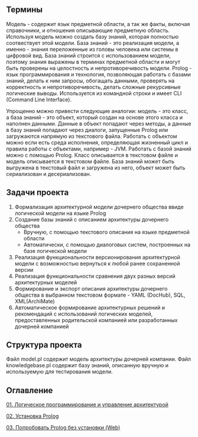 ## Термины

Модель - содержит язык предметной области, а так же факты, включая справочники, и отношения описывающие предметную область. Используя модель можно создать базу знаний, которая полностью соотвествует этой модели.
База знаний - это реализация модели, а именно - знания переложенные из головы человека или системы в цифровой вид. База знаний строится с использованием модели, поэтому знания выражены в терминах предметной области и могут быть проверены на целостность и непротиворечивость модели.
Prolog - язык программирования и технология, позволяющая работать с базами знаний, делать к ним запросы, обогащать данными, проверять на корректность и непротиворечивость, делать сложные рекурсивные логические выводы. Используется из командной строки и имеет CLI (Command Line Interface).

Упрощенно можно привести следующие аналогии: модель - это класс, а база знаний - это объект, который создан на основе этого класса и наполнен данными. Данные в объект попадают через методы, а данные в базу знаний попадают через диалоги, запущенные Prolog или загружаются напрямую из текстового файла. Работать с объектом можно если есть среда исполнения, определяющая жизненный цикл и правила работы с объектами, например - JVM. Работать с базой знаний можно с помощью Prolog. Класс описывается в текстовом файле и модель описывается в текстовом файле. База знаний может быть выгружена в текстовый файл и загружена из него, объект может быть сериализован и десериализован.

## Задачи проекта

1. Формализация архитектурной модели дочернего общества ввиде логической модели на языке Prolog
2. Создание базы знаний с описанием архитектуры дочернего общества
     - Вручную, с помощью текстового описания на языке предметной области
     - Автоматически, с помощью диалоговых систем, построенных на базе логической модели
4. Реализация функциональности версионирования архитектурной модели с возможностью вернуться к любой ранее сохраненной версии
5. Реализация функциональности сравнения двух разных версий архитектурных моделей
6. Формирование и экспорт описания архитектуры дочернего общества в выбранном текстовом формате - YAML (DocHub), SQL, XML(ArchiMate)
7. Автоматическое формирование архитектурных решений и рекомендаций с использований логических моделей, предоставленных родительской компанией или разработанных дочерней компанией

## Структура проекта

Файл model.pl содержит модель архитектуры дочерней компании. Файл knowledgebase.pl содержит базу знаний, описанную вручную и используемую для тестирования модели. 

## Оглавление

[01. Логическое программирование и управление архитектурой](https://github.com/xantia88/logic/wiki/%D0%9B%D0%BE%D0%B3%D0%B8%D1%87%D0%B5%D1%81%D0%BA%D0%BE%D0%B5-%D0%BF%D1%80%D0%BE%D0%B3%D1%80%D0%B0%D0%BC%D0%BC%D0%B8%D1%80%D0%BE%D0%B2%D0%B0%D0%BD%D0%B8%D0%B5)

[02. Установка Prolog](https://github.com/xantia88/logic/wiki/%D0%A3%D1%81%D1%82%D0%B0%D0%BD%D0%BE%D0%B2%D0%BA%D0%B0-Prolog)

[03. Попробовать Prolog без установки (Web)](https://github.com/xantia88/logic/wiki/%D0%9F%D0%BE%D0%BF%D1%80%D0%BE%D0%B1%D0%BE%D0%B2%D0%B0%D1%82%D1%8C-Prolog-%D0%B1%D0%B5%D0%B7-%D1%83%D1%81%D1%82%D0%B0%D0%BD%D0%BE%D0%B2%D0%BA%D0%B8-(Web))


  
  
  
